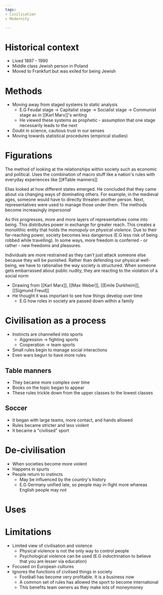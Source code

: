 ```yaml
---
tags:
- Civilisation
- Modernity

---
```

# Historical context
- Lived 1897 - 1990
- Middle class Jewish person in Poland
- Moved to Frankfurt but was exiled for being Jewish

# Methods
- Moving away from staged systems to static analysis
	- E.G Feudal stage -> Capitalist stage -> Socialist stage -> Communist stage as in [[Karl Marx]]'s writing
	- He viewed these systems as prophetic - assumption that one stage necessarily leads to the next
- Doubt in science, cautious trust in our senses
- Moving towards statistical procedures (empirical studies)

# Figurations
The method of looking at the relationships within society such as economic and political. Uses the combination of macro stuff like a nation's rules with everyday experiences like [[#Table manners]]

Elias looked at how different states emerged. He concluded that they came about via changing ways of dominating others. For example, in the medieval ages, someone would have to directly threaten another person. Next, representatives were used to manage those under them. The methods become increasingly *impersonal*

As this progresses, more and more layers of representatives come into being. This distributes power in exchange for greater reach. This creates a monolithic entity that holds the *monopoly on physical violence*. Due to their far-reaching power, society becomes less dangerous (E.G less risk of being robbed while travelling). In some ways, more freedom is conferred - or rather - new freedoms and pleasures.

Individuals are more restrained as they can't just attack someone else because they will be punished. Rather than defending our physical well-being, we have to rationalise the way society is structured. When someone gets embarrassed about public nudity, they are reacting to the violation of a social norm

- Drawing from [[Karl Marx]], [[Max Weber]], [[Emile Durkheim]], [[Sigmund Freud]]
- He thought it was important to see how things develop over time 
	- E.G how roles in society are passed down within a family

# Civilisation as a process
- Instincts are channelled into sports
	- Aggression -> fighting sports
	- Cooperation -> team sports
- Small rules begin to manage social interactions
- Even wars begun to have more rules

## Table manners
- They became more complex over time
- Books on the topic began to appear
- These rules trickle down from the upper classes to the lowest classes

## Soccer
- It began with large teams, more contact, and hands allowed
- Rules became stricter and less violent
- It became a "civilised" sport

# De-civilisation
- When societies become more violent
- Happens in spurts
- People return to instincts
	- May be influenced by the country's history
	- E.G Germany unified late, so people may in-fight more whereas English people may not

# Uses

# Limitations
- Limited view of civilisation and violence
	- Physical violence is not the only way to control people
	- Psychological violence can be used (E.G indoctrination to believe that you are lesser via education)
- Focused on European cultures
- Ignores the functions of civilised things in society
	- Football has become very profitable. It is a business now
	- A common set of rules has allowed the sport to become international
	- This benefits team owners as they make lots of moneymoney